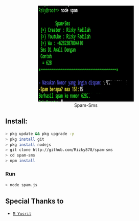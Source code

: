 <p align="center">
<img src="https://raw.githubusercontent.com/Rizky878/spam-sms/main/20210628_122608.jpg" width="300" height="300"/>
<br>
Spam-Sms
</p>

## Install:
```bash
> pkg update && pkg upgrade -y
> pkg install git
> pkg install nodejs
> git clone http://github.com/Rizky878/spam-sms
> cd spam-sms
> npm install
```

### Run
```bash
> node spam.js
```
## Special Thanks to
* [`M Yusril`](https://github.com/shansekai)

